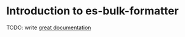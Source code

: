# Introduction to es-bulk-formatter

TODO: write [great documentation](http://jacobian.org/writing/what-to-write/)
